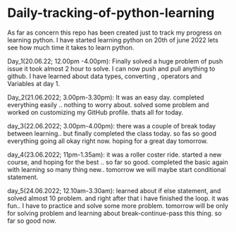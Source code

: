 # Daily-tracking-of-python-learning
As far as concern this repo has been created just to track my progress on learning python. I have started learning python on 20th of june 2022 lets see how much time it takes to learn python.

Day_1(20.06.22; 12.00pm -4.00pm): Finally solved a huge problem of push issue it took almost 2 hour to solve. I can now push and pull anything to github. I have learned about data types, converting , operators and Variables at day 1.

Day_2(21.06.2022; 3.00pm-3.30pm): It was an easy day. completed everything easily .. nothing to worry about. solved some problem and worked on customizing my GitHub profile. thats all for today.

day_3(22.06.2022; 3.00pm-4.00pm): there was a couple of break today between learning.. but finally completed  the class today. so fas so good everything going all okay right now. hoping for a great day tomorrow.

day_4(23.06.2022; 11pm-1.35am): it was a roller coster ride. started a new course, and hoping for the best .. so far so good. completed the basic again with learning so many thing new.. tomorrow we will maybe start conditional statement. 

day_5(24.06.2022; 12.10am-3.30am): learned about if else statement, and solved almost 10 problem. and right after that i have finished the loop. it was fun.. I have to practice and solve some more problem. tomorrow will be only for solving problem and learning about break-continue-pass this thing. so far so good now.
